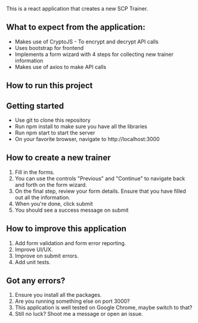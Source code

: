 This is a react application that creates a new SCP Trainer.

## What to expect from the application:
- Makes use of CryptoJS - To encrypt and decrypt API calls
- Uses bootstrap for frontend
- Implements a form wizard with 4 steps for collecting new trainer information
- Makes use of axios to  make API calls

## How to run this project

## Getting started
- Use git to clone this repository
- Run npm install to make sure you have all the libraries
- Run npm start to start the server
- On your favorite browser, navigate to http://localhost:3000


## How to create a new trainer
1. Fill in the forms. 
2. You can use the controls "Previous" and "Continue" to navigate back and forth on the form wizard.
3. On the final step, review your form details. Ensure that you have filled out all the information. 
4. When you're done, click submit
5. You should see a success message on submit

## How to improve this application
1. Add form validation and form error reporting.
2. Improve UI/UX.
3. Improve on submit errors.
4. Add unit tests.


## Got any errors? 
1. Ensure you install all the packages. 
2. Are you running something else on port 3000?
3. This application is well tested on Google Chrome, maybe switch to that?
4. Still no luck? Shoot me a message or open an issue.



